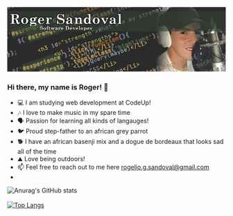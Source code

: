 <img src="Github Banner.jpg">

### Hi there, my name is Roger! 👋

- 💻 I am studying web development at CodeUp!
- 🎶 I love to make music in my spare time
- 🗣 Passion for learning all kinds of langauges!
- 🐦 Proud step-father to an african grey parrot
- 🐕 I have an african basenji mix and a dogue de bordeaux that looks sad all of the time
- ⛰ Love being outdoors!
- 📫 Feel free to reach out to me here rogelio.g.sandoval@gmail.com
- 
![Anurag's GitHub stats](https://github-readme-stats.vercel.app/api?username=rogeliosandoval&show_icons=true&theme=tokyonight)
<br>
<br>
[![Top Langs](https://github-readme-stats.vercel.app/api/top-langs/?username=rogeliosandoval&layout=compact)](https://github.com/rogeliosandoval/github-readme-stats)




<!--
**rogeliosandoval/rogeliosandoval** is a ✨ _special_ ✨ repository because its `README.md` (this file) appears on your GitHub profile.

Here are some ideas to get you started:

 - 🔭 I’m currently working on ...
 - 🌱 I’m currently learning ...
 - 👯 I’m looking to collaborate on ...
 - 🤔 I’m looking for help with ...
 - 💬 Ask me about ...
 - 📫 How to reach me: ...
 - 😄 Pronouns: ...
 - ⚡ Fun fact: ...
-->
